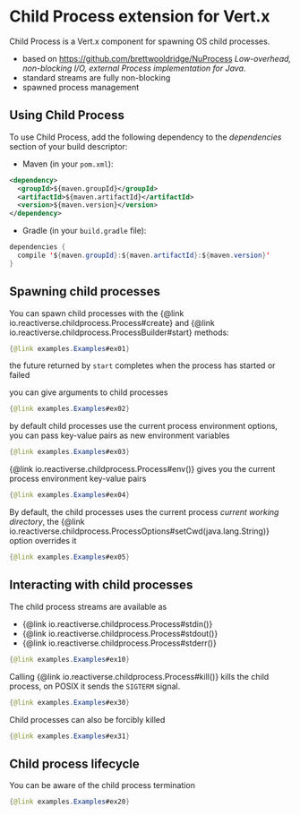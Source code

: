 # Child Process extension for Vert.x

Child Process is a Vert.x component for spawning OS child processes.

* based on https://github.com/brettwooldridge/NuProcess _Low-overhead, non-blocking I/O, external Process implementation for Java_.
* standard streams are fully non-blocking
* spawned process management

## Using Child Process

To use Child Process, add the following dependency to the _dependencies_ section of your build descriptor:

* Maven (in your `pom.xml`):

```xml
<dependency>
  <groupId>${maven.groupId}</groupId>
  <artifactId>${maven.artifactId}</artifactId>
  <version>${maven.version}</version>
</dependency>
```

* Gradle (in your `build.gradle` file):

```java
dependencies {
  compile '${maven.groupId}:${maven.artifactId}:${maven.version}'
}
```

## Spawning child processes

You can spawn child processes with the {@link io.reactiverse.childprocess.Process#create} and  {@link io.reactiverse.childprocess.ProcessBuilder#start} methods:

```java
{@link examples.Examples#ex01}
```

the future returned by `start` completes when the process has started or failed

you can give arguments to child processes

```java
{@link examples.Examples#ex02}
```

by default child processes use the current process environment options, you can pass key-value pairs as new environment variables

```java
{@link examples.Examples#ex03}
```

{@link io.reactiverse.childprocess.Process#env()} gives you the current process environment key-value pairs

```java
{@link examples.Examples#ex04}
```

By default, the child processes uses the current process _current working directory_, the
{@link io.reactiverse.childprocess.ProcessOptions#setCwd(java.lang.String)} option overrides it

```java
{@link examples.Examples#ex05}
```

## Interacting with child processes

The child process streams are available as

* {@link io.reactiverse.childprocess.Process#stdin()}
* {@link io.reactiverse.childprocess.Process#stdout()}
* {@link io.reactiverse.childprocess.Process#stderr()}

```java
{@link examples.Examples#ex10}
```

Calling {@link io.reactiverse.childprocess.Process#kill()} kills the child process, on POSIX it sends the
`SIGTERM` signal.

```java
{@link examples.Examples#ex30}
```

Child processes can also be forcibly killed

```java
{@link examples.Examples#ex31}
```

## Child process lifecycle

You can be aware of the child process termination

```java
{@link examples.Examples#ex20}
```
